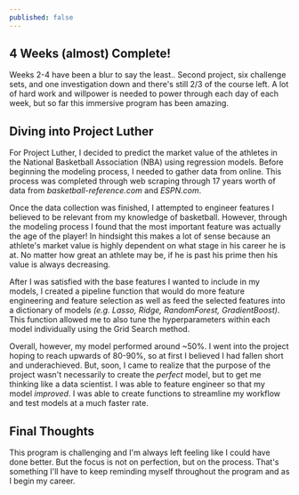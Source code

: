 ```yaml
---
published: false
---
```

## 4 Weeks (almost) Complete!

Weeks 2-4 have been a blur to say the least.. Second project, six challenge sets, and one investigation down and there's still 2/3 of the course left. A lot of hard work and willpower is needed to power through each day of each week, but so far this immersive program has been amazing.

## Diving into Project Luther

For Project Luther, I decided to predict the market value of the athletes in the National Basketball Association (NBA) using regression models. Before beginning the modeling process, I needed to gather data from online. This process was completed through web scraping through 17 years worth of data from _basketball-reference.com_ and _ESPN.com_. 

Once the data collection was finished, I attempted to engineer features I believed to be relevant from my knowledge of basketball. However, through the modeling process I found that the most important feature was actually the age of the player! In hindsight this makes a lot of sense because an athlete's market value is highly dependent on what stage in his career he is at. No matter how great an athlete may be, if he is past his prime then his value is always decreasing. 

After I was satisfied with the base features I wanted to include in my models, I created a pipeline function that would do more feature engineering and feature selection as well as feed the selected features into a dictionary of models _(e.g. Lasso, Ridge, RandomForest, GradientBoost)_. This function allowed me to also tune the hyperparameters within each model individually using the Grid Search method.

Overall, however, my model performed around ~50%. I went into the project hoping to reach upwards of 80-90%, so at first I believed I had fallen short and underachieved. But, soon, I came to realize that the purpose of the project wasn't necessarily to create the _perfect_ model, but to get me thinking like a data scientist. I was able to feature engineer so that my model _improved_. I was able to create functions to streamline my workflow and test models at a much faster rate. 

## Final Thoughts

This program is challenging and I'm always left feeling like I could have done better. But the focus is not on perfection, but on the process. That's something I'll have to keep reminding myself throughout the program and as I begin my career.
